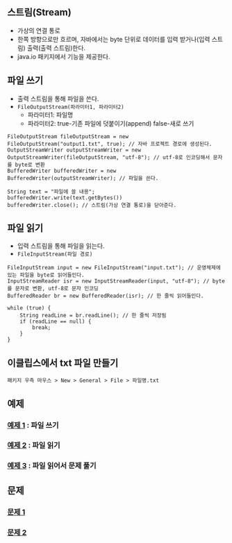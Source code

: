 ## 스트림(Stream)
- 가상의 연결 통로
- 한쪽 방향으로만 흐르며, 자바에서는 byte 단위로 데이터를 입력 받거나(입력 스트림) 출력(출력 스트림)한다.
- java.io 패키지에서 기능을 제공한다.

## 파일 쓰기
- 출력 스트림을 통해 파일을 쓴다.
- `FileOutputStream(파라미터1, 파라미터2)`
   - 파라미터1: 파일명
   - 파라미터2: true-기존 파일에 덧붙이기(append) false-새로 쓰기
```
FileOutputStream fileOutputStream = new FileOutputStream("output1.txt", true); // 자바 프로젝트 경로에 생성된다.
OutputStreamWriter outputStreamWriter = new OutputStreamWriter(fileOutputStream, "utf-8"); // utf-8로 인코딩해서 문자를 byte로 변환
BufferedWriter bufferedWriter = new BufferedWriter(outputStreamWriter); // 파일을 쓴다.

String text = "파일에 쓸 내용";
bufferedWriter.write(text.getBytes())
bufferedWriter.close(); // 스트림(가상 연결 통로)을 닫아준다.
```

## 파일 읽기
- 입력 스트림을 통해 파일을 읽는다.
- `FileInputStream(파일 경로)`
```
FileInputStream input = new FileInputStream("input.txt"); // 운영체제에 있는 파일을 byte로 읽어들인다.
InputStreamReader isr = new InputStreamReader(input, "utf-8"); // byte를 문자로 변환, utf-8로 문자 인코딩
BufferedReader br = new BufferedReader(isr); // 한 줄씩 읽어들인다.

while (true) {
    String readLine = br.readLine(); // 한 줄씩 저장됨
    if (readLine == null) { 
        break;
    }
}
```

## 이클립스에서 txt 파일 만들기
`패키지 우측 마우스 > New > General > File > 파일명.txt`

## 예제
### [예제 1](ex01/Ex01.java) : 파일 쓰기
### [예제 2](ex02/Ex02.java) : 파일 읽기
### [예제 3](ex03/Ex03.java) : 파일 읽어서 문제 풀기

## 문제
### [문제 1](quiz01/README.md)
### [문제 2](quiz02/README.md)
